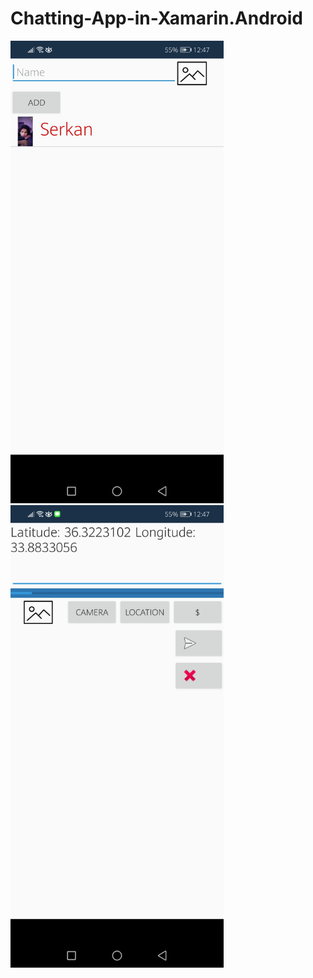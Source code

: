 # Chatting-App-in-Xamarin.Android
<img src="/Screenshots/1.jpg" with="360" height="740"><img src="/Screenshots/2.jpg" with="360" height="740">
